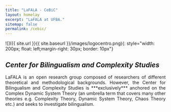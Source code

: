 ```yaml
---
title: "LaFALA - CeBiC"
layout: homelay
excerpt: "LaFALA at UFBA."
sitemap: false
permalink: /cebic/
---
```


![]({{ site.url }}{{ site.baseurl }}/images/logocentro.png){: style="width: 200px; float: left;margin-right: 30px; border: 10px"}

## *Center for Bilingualism and Complexity Studies*
<div style="text-align: justify">
LaFALA is an open research group composed of researchers of different theoretical and methodological backgrounds. However, the Center for Bilingualism and Complexity Studies is ***exclusively*** anchored on the Complex Dynamic System Theory (an umbrella term that covers many other theories e.g. Complexity Theory, Dynamic System Theory, Chaos Theory etc.) and seeks to investigate bilingualism.

</div>
